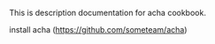 This is description documentation for acha cookbook.

install acha (https://github.com/someteam/acha)

